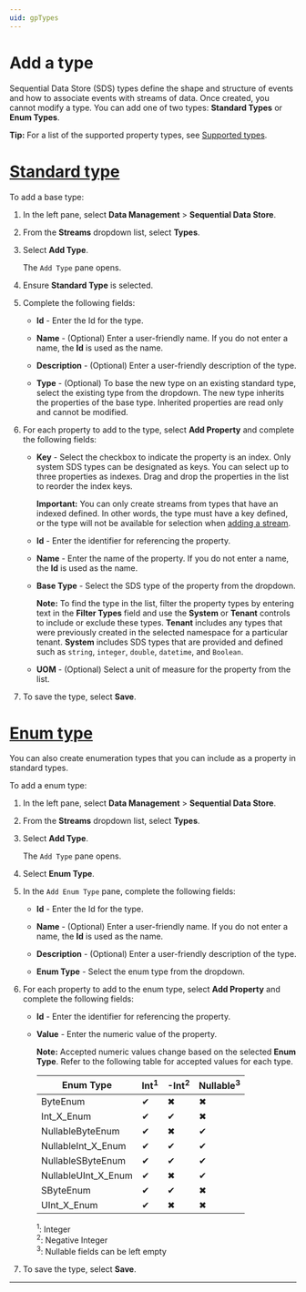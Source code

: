 ```yaml
---
uid: gpTypes
---
```


# Add a type

Sequential Data Store (SDS) types define the shape and structure of events and how to associate events with streams of data. Once created, you cannot modify a type. You can add one of two types: **Standard Types** or **Enum Types**.

**Tip:** For a list of the supported property types, see [Supported types](xref:sdsTypes#sdstypecode).

# [Standard type](#tab/tabid-1)

To add a base type:

1. In the left pane, select **Data Management** > **Sequential Data Store**.

1. From the **Streams** dropdown list, select **Types**.

1. Select **Add Type**.

    The `Add Type` pane opens.

1. Ensure **Standard Type** is selected.

1. Complete the following fields:

    - **Id** - Enter the Id for the type.

    - **Name** - (Optional) Enter a user-friendly name. If you do not enter a name, the **Id** is used as the name.

    - **Description** - (Optional) Enter a user-friendly description of the type.

    - **Type** - (Optional) To base the new type on an existing standard type, select the existing type from the dropdown. The new type inherits the properties of the base type. Inherited properties are read only and cannot be modified.

1. For each property to add to the type, select **Add Property** and complete the following fields:

    - **Key** - Select the checkbox to indicate the property is an index. Only system SDS types can be designated as keys. You can select up to three properties as indexes. Drag and drop the properties in the list to reorder the index keys.

        **Important:** You can only create streams from types that have an indexed defined. In other words, the type must have a key defined, or the type will not be available for selection when [adding a stream](xref:streams-manage-streams#add-a-stream).

    - **Id** - Enter the identifier for referencing the property.

    - **Name** - Enter the name of the property. If you do not enter a name, the **Id** is used as the name.

    - **Base Type** - Select the SDS type of the property from the dropdown.

        **Note:** To find the type in the list, filter the property types by entering text in the **Filter Types** field and use the **System** or **Tenant** controls to include or exclude these types. **Tenant** includes any types that were previously created in the selected namespace for a particular tenant. **System** includes SDS types that are provided and defined such as `string`, `integer`, `double`, `datetime`, and `Boolean`.

    - **UOM** - (Optional) Select a unit of measure for the property from the list.

1. To save the type, select **Save**.

# [Enum type](#tab/tabid-2)

You can also create enumeration types that you can include as a property in standard types.

To add a enum type:

1. In the left pane, select **Data Management** > **Sequential Data Store**.

1. From the **Streams** dropdown list, select **Types**.

1. Select **Add Type**.

    The `Add Type` pane opens.

1. Select **Enum Type**.

1. In the `Add Enum Type` pane, complete the following fields:

    - **Id** - Enter the Id for the type.

    - **Name** - (Optional) Enter a user-friendly name. If you do not enter a name, the **Id** is used as the name.

    - **Description** - (Optional) Enter a user-friendly description of the type.

    - **Enum Type** - Select the enum type from the dropdown.

1. For each property to add to the enum type, select **Add Property** and complete the following fields:

    - **Id** - Enter the identifier for referencing the property.

    - **Value** - Enter the numeric value of the property.

        **Note:** Accepted numeric values change based on the selected **Enum Type**. Refer to the following table for accepted values for each type.

        | Enum Type | Int<sup>1</sup> | -Int<sup>2</sup> | Nullable<sup>3</sup> |
        |--|--|--|--|
        | ByteEnum | ✔ | ✖ | ✖ |
        | Int_X_Enum | ✔ | ✔ | ✖ |
        | NullableByteEnum | ✔ | ✖ | ✔ |
        | NullableInt_X_Enum | ✔ | ✔ | ✔ |
        | NullableSByteEnum | ✔ | ✔ | ✔ |
        | NullableUInt_X_Enum | ✔ | ✖ | ✔ |
        | SByteEnum | ✔ | ✔ | ✖ |
        | UInt_X_Enum | ✔ | ✖ | ✖ |

        <sup>1</sup>: Integer<br>
        <sup>2</sup>: Negative Integer<br>
        <sup>3</sup>: Nullable fields can be left empty

1. To save the type, select **Save**.

***